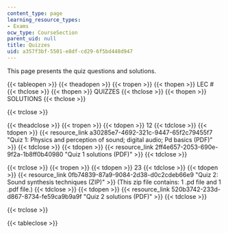 ```yaml
---
content_type: page
learning_resource_types:
- Exams
ocw_type: CourseSection
parent_uid: null
title: Quizzes
uid: a357f3bf-5501-e8df-cd29-6f5bd448d947
---
```


This page presents the quiz questions and solutions.

{{< tableopen >}}
{{< theadopen >}}
{{< tropen >}}
{{< thopen >}}
LEC #
{{< thclose >}}
{{< thopen >}}
QUIZZES
{{< thclose >}}
{{< thopen >}}
SOLUTIONS
{{< thclose >}}

{{< trclose >}}

{{< theadclose >}}
{{< tropen >}}
{{< tdopen >}}
12
{{< tdclose >}}
{{< tdopen >}}
{{< resource_link a30285e7-4692-321c-9447-65f2c79455f7 "Quiz 1: Physics and perception of sound; digital audio; Pd basics (PDF)" >}}
{{< tdclose >}}
{{< tdopen >}}
{{< resource_link 2ff4e657-2053-690e-9f2a-1b8ff0b40980 "Quiz 1 solutions (PDF)" >}}
{{< tdclose >}}

{{< trclose >}}
{{< tropen >}}
{{< tdopen >}}
23
{{< tdclose >}}
{{< tdopen >}}
{{< resource_link 0fb74839-87a9-9084-2d38-d0c2cdeb66e9 "Quiz 2: Sound synthesis techniques (ZIP)" >}} (This zip file contains: 1 .pd file and 1 .pdf file.)
{{< tdclose >}}
{{< tdopen >}}
{{< resource_link 520b3742-233d-d867-8734-fe59ca9b9a9f "Quiz 2 solutions (PDF)" >}}
{{< tdclose >}}

{{< trclose >}}

{{< tableclose >}}